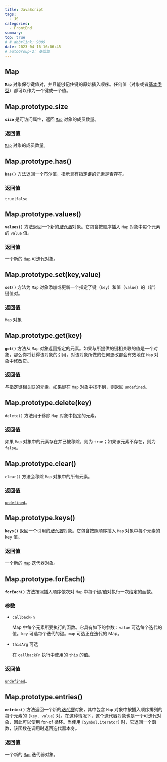 ```yaml
---
title: JavaScript
tags:
  - JS
categories:
  - FrontEnd
summary: 
top: true
# # abbrlink: 9809
date: 2023-04-16 16:06:45
# autoGroup-2: 基础篇
---
```




## Map

**`Map`** 对象保存键值对，并且能够记住键的原始插入顺序。任何值（对象或者[基本类型](https://developer.mozilla.org/zh-CN/docs/Glossary/Primitive)）都可以作为一个键或一个值。



## Map.prototype.size

**`size`** 是可访问属性，返回 [`Map`](https://developer.mozilla.org/zh-CN/docs/Web/JavaScript/Reference/Global_Objects/Map) 对象的成员数量。

### 返回值

 [`Map`](https://developer.mozilla.org/zh-CN/docs/Web/JavaScript/Reference/Global_Objects/Map) 对象的成员数量。



## Map.prototype.has()

**`has()`** 方法返回一个布尔值，指示具有指定键的元素是否存在。

### 返回值

`true|false`



## Map.prototype.values()

**`values()`** 方法返回一个新的[*迭代器*](https://developer.mozilla.org/zh-CN/docs/Web/JavaScript/Guide/Iterators_and_generators)对象。它包含按顺序插入 `Map` 对象中每个元素的 `value` 值。

### 返回值

一个新的 [`Map`](https://developer.mozilla.org/zh-CN/docs/Web/JavaScript/Reference/Global_Objects/Map) 可迭代对象。



## Map.prototype.set(key,value)

**`set()`** 方法为 `Map` 对象添加或更新一个指定了键（`key`）和值（`value`）的（新）键值对。

### 返回值

`Map` 对象





## Map.prototype.get(key)

**`get()`** 方法从 `Map` 对象返回指定的元素。如果与所提供的键相关联的值是一个对象，那么你将获得该对象的引用，对该对象所做的任何更改都会有效地在 `Map` 对象中修改它。

### 返回值

与指定键相关联的元素，如果键在 `Map` 对象中找不到，则返回 [`undefined`](https://developer.mozilla.org/zh-CN/docs/Web/JavaScript/Reference/Global_Objects/undefined)。



## Map.prototype.delete(key)

`delete()` 方法用于移除 `Map` 对象中指定的元素。

### 返回值

如果 `Map` 对象中的元素存在并已被移除，则为 `true`；如果该元素不存在，则为 `false`。



## Map.prototype.clear()

`clear()` 方法会移除 `Map` 对象中的所有元素。

### 返回值

[`undefined`](https://developer.mozilla.org/zh-CN/docs/Web/JavaScript/Reference/Global_Objects/undefined)。



## Map.prototype.keys()

**`keys()`** 返回一个引用的[*迭代器*](https://developer.mozilla.org/zh-CN/docs/Web/JavaScript/Guide/Iterators_and_generators)对象。它包含按照顺序插入 `Map` 对象中每个元素的 key 值。

### 返回值

一个新的 [`Map`](https://developer.mozilla.org/zh-CN/docs/Web/JavaScript/Reference/Global_Objects/Map) 迭代器对象。



## Map.prototype.forEach()

**`forEach()`** 方法按照插入顺序依次对 `Map` 中每个键/值对执行一次给定的函数。



### 参数

- `callbackFn`

  Map 中每个元素所要执行的函数。它具有如下的参数：`value` 可选每个迭代的值。`key` 可选每个迭代的键。`map` 可选正在迭代的 Map。

- `thisArg` 可选

  在 `callbackFn` 执行中使用的 `this` 的值。

### 返回值

[`undefined`](https://developer.mozilla.org/zh-CN/docs/Web/JavaScript/Reference/Global_Objects/undefined)。



## Map.prototype.entries()

**`entries()`** 方法返回一个新的[*迭代器*](https://developer.mozilla.org/zh-CN/docs/Web/JavaScript/Guide/Iterators_and_generators)对象，其中包含 `Map` 对象中按插入顺序排列的每个元素的 `[key, value]` 对。在这种情况下，这个迭代器对象也是一个可迭代对象，因此可以使用 for-of 循环。当使用 `[Symbol.iterator]` 时，它返回一个函数，该函数在调用时返回迭代器本身。

### 返回值

一个新的 [`Map`](https://developer.mozilla.org/zh-CN/docs/Web/JavaScript/Reference/Global_Objects/Map) 迭代器对象。